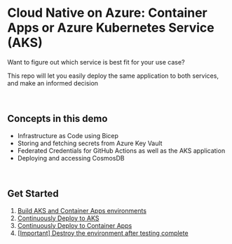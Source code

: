 # Cloud Native on Azure: Container Apps or Azure Kubernetes Service (AKS)

Want to figure out which service is best fit for your use case?

This repo will let you easily deploy the same application to both services, and make an informed decision

<br/>

## Concepts in this demo
* Infrastructure as Code using Bicep
* Storing and fetching secrets from Azure Key Vault
* Federated Credentials for GitHub Actions as well as the AKS application
* Deploying and accessing CosmosDB 


<br/>

## Get Started

1. [Build AKS and Container Apps environments](/01.DeployInfrastructure/README.md)
2. [Continuously Deploy to AKS](/02.DeployAKS/README.md)
3. [Continuously Deploy to Container Apps](/03.DeployACA/README.md)
4. [[Important] Destroy the environment after testing complete](/04.Clean/README.md)

<br/>
<br/>
